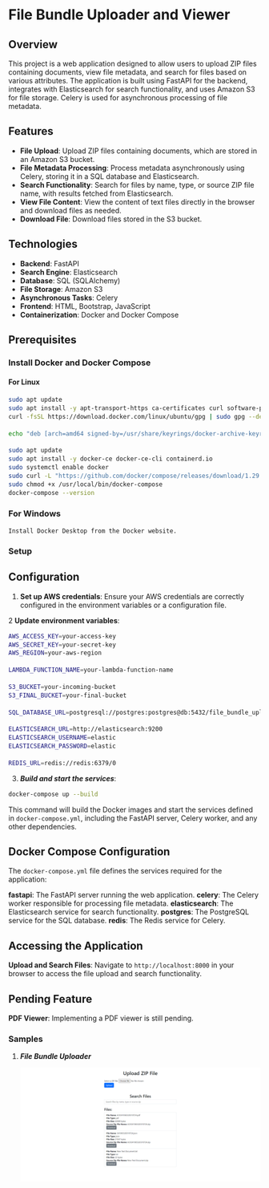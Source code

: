 # File Bundle Uploader and Viewer

## Overview

This project is a web application designed to allow users to upload ZIP files containing documents, view file metadata, and search for files based on various attributes. The application is built using FastAPI for the backend, integrates with Elasticsearch for search functionality, and uses Amazon S3 for file storage. Celery is used for asynchronous processing of file metadata.

## Features

- **File Upload**: Upload ZIP files containing documents, which are stored in an Amazon S3 bucket.
- **File Metadata Processing**: Process metadata asynchronously using Celery, storing it in a SQL database and Elasticsearch.
- **Search Functionality**: Search for files by name, type, or source ZIP file name, with results fetched from Elasticsearch.
- **View File Content**: View the content of text files directly in the browser and download files as needed.
- **Download File**: Download files stored in the S3 bucket.

## Technologies

- **Backend**: FastAPI
- **Search Engine**: Elasticsearch
- **Database**: SQL (SQLAlchemy)
- **File Storage**: Amazon S3
- **Asynchronous Tasks**: Celery
- **Frontend**: HTML, Bootstrap, JavaScript
- **Containerization**: Docker and Docker Compose

## Prerequisites

### Install Docker and Docker Compose

#### For Linux

```bash
sudo apt update
sudo apt install -y apt-transport-https ca-certificates curl software-properties-common
curl -fsSL https://download.docker.com/linux/ubuntu/gpg | sudo gpg --dearmor -o /usr/share/keyrings/docker-archive-keyring.gpg

echo "deb [arch=amd64 signed-by=/usr/share/keyrings/docker-archive-keyring.gpg] https://download.docker.com/linux/ubuntu $(lsb_release -cs) stable" | sudo tee /etc/apt/sources.list.d/docker.list > /dev/null

sudo apt update
sudo apt install -y docker-ce docker-ce-cli containerd.io
sudo systemctl enable docker
sudo curl -L "https://github.com/docker/compose/releases/download/1.29.2/docker-compose-$(uname -s)-$(uname -m)" -o /usr/local/bin/docker-compose
sudo chmod +x /usr/local/bin/docker-compose
docker-compose --version
```

### For Windows
    Install Docker Desktop from the Docker website.

### Setup
## Configuration
1. **Set up AWS credentials**: Ensure your AWS credentials are correctly configured in the environment variables or a configuration file.

2 **Update environment variables**:

```bash
AWS_ACCESS_KEY=your-access-key
AWS_SECRET_KEY=your-secret-key
AWS_REGION=your-aws-region

LAMBDA_FUNCTION_NAME=your-lambda-function-name

S3_BUCKET=your-incoming-bucket
S3_FINAL_BUCKET=your-final-bucket

SQL_DATABASE_URL=postgresql://postgres:postgres@db:5432/file_bundle_uploader_db

ELASTICSEARCH_URL=http://elasticsearch:9200
ELASTICSEARCH_USERNAME=elastic
ELASTICSEARCH_PASSWORD=elastic

REDIS_URL=redis://redis:6379/0
```

3. ***Build and start the services***:

```bash
docker-compose up --build
```

This command will build the Docker images and start the services defined in `docker-compose.yml`, including the FastAPI server, Celery worker, and any other dependencies.

## Docker Compose Configuration
The `docker-compose.yml` file defines the services required for the application:

**fastapi**: The FastAPI server running the web application.
**celery**: The Celery worker responsible for processing file metadata.
**elasticsearch**: The Elasticsearch service for search functionality.
**postgres**: The PostgreSQL service for the SQL database.
**redis**: The Redis service for Celery.

## Accessing the Application

**Upload and Search Files**: Navigate to `http://localhost:8000` in your browser to access the file upload and search functionality.

## Pending Feature
**PDF Viewer**: Implementing a PDF viewer is still pending.

### Samples

1. ***File Bundle Uploader***

    ![File Bundle Uploader](./samples/image.png)